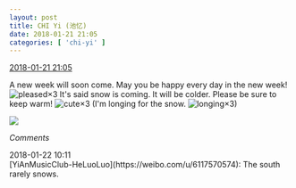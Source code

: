 ```yaml
---
layout: post
title: CHI Yi (池忆)
date: 2018-01-21 21:05
categories: [ 'chi-yi' ]
---
```


<div class="weibo-info">
  <a href="https://weibo.com/6117581836/FFqyphMEH">2018-01-21 21:05</a>
</div>

A new week will soon come. May you be happy every day in the new week! ![pleased](https://img.t.sinajs.cn/t4/appstyle/expression/ext/normal/0b/tootha_org.gif)×3 It's said snow is coming. It will be colder. Please be sure to keep warm! ![cute](https://img.t.sinajs.cn/t4/appstyle/expression/ext/normal/14/tza_org.gif)×3 (I'm longing for the snow. ![longing](https://img.t.sinajs.cn/t4/appstyle/expression/ext/normal/37/moren_chongjing_org.png)×3)

<!-- more -->

<a href="https://wx4.sinaimg.cn/mw690/006G0KuMgy1fnoix6czgkj32c02c0x6q.jpg">
  <img class="weibo-pic-preview" src="https://wx4.sinaimg.cn/orj360/006G0KuMgy1fnoix6czgkj32c02c0x6q.jpg" />
</a>

*Comments*

<div class="weibo-info">2018-01-22 10:11</div>
[YiAnMusicClub-HeLuoLuo](https://weibo.com/u/6117570574): The south rarely snows.
